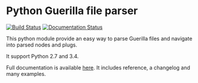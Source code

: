 # Python Guerilla file parser

[![Build Status](https://travis-ci.org/Narann/guerilla_parser.svg?branch=master)](https://travis-ci.org/Narann/guerilla_parser)
[![Documentation Status](https://readthedocs.org/projects/guerilla-parser/badge/?version=latest)](http://guerilla-parser.readthedocs.io/en/latest/?badge=latest)

This python module provide an easy way to parse Guerilla files and navigate into parsed nodes and plugs.

It support Python 2.7 and 3.4.

Full documentation is available [here](http://guerilla-parser.readthedocs.io). It includes reference, a changelog and many examples.
